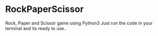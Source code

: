 # RockPaperScissor
Rock, Paper and Scissor game using Python3
Just run the code in your terminal and its ready to use..
